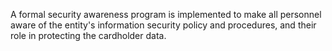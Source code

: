 A formal security awareness program is implemented to make all personnel aware of the entity's information security policy and procedures, and their role in protecting the cardholder data.
